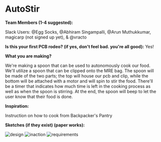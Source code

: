 # **AutoStir**

**Team Members (1-4 suggested):**

Slack Users: @Egg Socks, @Abhiram Singampalli, @Arun Muthukkumar, magicarp (not signed up yet), & @vracto

**Is this your first PCB rodeo? (if yes, don't feel bad. you're all good):**
Yes!

**What you are making?**

We're making a spoon that can be used to autonomously cook our food. We'll utilize a spoon that can be clipped onto the MRE bag. The spoon will be made of the two parts; the top will house our pcb and clip, while the bottom will be attached with a motor and will spin to stir the food. There'll be a timer that indicates how much time is left in the cooking process as well as when the spoon is stirring. At the end, the spoon will beep to let the user know that their food is done. 

**Inspiration:**

Instruction on how to cook from Backpacker's Pantry

**Sketches (if they exist) (paper works):**

![design](https://github.com/vracton/the-trail-spoon/blob/main/assets/image_2024-04-30_222306039.png?raw=true)
![inaction](https://github.com/vracton/the-trail-spoon/blob/main/assets/image_2024-04-30_222316025.png?raw=true)
![requirements](https://github.com/vracton/the-trail-spoon/blob/main/assets/image_2024-04-30_222324285.png?raw=true)
